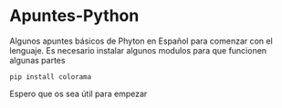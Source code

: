 # Apuntes-Python
Algunos apuntes básicos de Phyton en Español para comenzar con el lenguaje.
Es necesario instalar algunos modulos para que funcionen algunas partes
```
pip install colorama
```

Espero que os sea útil para empezar
